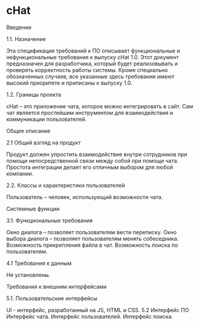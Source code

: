 # cHat

Введение

1.1. Назначение

Эта спецификация требований к ПО описывает функциональные и нефункциональные требования к выпуску cHat 1.0. Этот документ предназначен для разработчика, который будет реализовывать и проверять корректность работы системы. Кроме специально обозначенных случаев, все указанные здесь требования имеют высокий приоритете и приписаны к выпуску 1.0.

1.2. Границы проекта

cHat – это приложение чата, которое можно интегрировать в сайт. Сам чат является простейшим инструментом для взаимодействия и коммуникации пользователей.

Общее описание

2.1 Общий взгляд на продукт

Продукт должен упростить взаимодействие внутри сотрудников при помощи непосредственной связи между собой при помощи чата. Простота интеграции делает его отличным выбором для любой компании.

2.2. Классы и характеристики пользователей

Пользователь – человек, использующий возможности чата.

Системные функции

3.1. Функциональные требования

Окно диалога – позволяет пользователям вести переписку.
Окно выбора диалога – позволяет пользователям менять собеседника.
Возможность прикрепления файла в чат.
Возможность поиска по пользователям.

4.1 Требования к данным

Не установлены.

Требования к внешним интерфейсами

5.1. Пользовательские интерфейсы

UI - интерфейс, разработанный на JS, HTML и CSS.
5.2 Интерфейс ПО
Интерфейс чата.
Интерфейс пользователей.
Интерфейс поиска.
